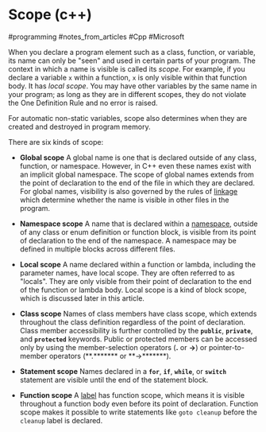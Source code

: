 # Scope (c++)

#programming #notes_from_articles #Cpp #Microsoft 

When you declare a program element such as a class, function, or variable, its name can only be "seen" and used in certain parts of your program. The context in which a name is visible is called its _scope_. For example, if you declare a variable `x` within a function, `x` is only visible within that function body. It has _local scope_. You may have other variables by the same name in your program; as long as they are in different scopes, they do not violate the One Definition Rule and no error is raised.

For automatic non-static variables, scope also determines when they are created and destroyed in program memory.

There are six kinds of scope:

-   **Global scope** A global name is one that is declared outside of any class, function, or namespace. However, in C++ even these names exist with an implicit global namespace. The scope of global names extends from the point of declaration to the end of the file in which they are declared. For global names, visibility is also governed by the rules of [linkage](https://docs.microsoft.com/en-us/cpp/cpp/program-and-linkage-cpp?view=msvc-160) which determine whether the name is visible in other files in the program.
    
-   **Namespace scope** A name that is declared within a [namespace](https://docs.microsoft.com/en-us/cpp/cpp/namespaces-cpp?view=msvc-160), outside of any class or enum definition or function block, is visible from its point of declaration to the end of the namespace. A namespace may be defined in multiple blocks across different files.
    
-   **Local scope** A name declared within a function or lambda, including the parameter names, have local scope. They are often referred to as "locals". They are only visible from their point of declaration to the end of the function or lambda body. Local scope is a kind of block scope, which is discussed later in this article.
    
-   **Class scope** Names of class members have class scope, which extends throughout the class definition regardless of the point of declaration. Class member accessibility is further controlled by the **`public`**, **`private`**, and **`protected`** keywords. Public or protected members can be accessed only by using the member-selection operators (**.** or **->**) or pointer-to-member operators (**.******* or **->*******).
    
-   **Statement scope** Names declared in a **`for`**, **`if`**, **`while`**, or **`switch`** statement are visible until the end of the statement block.
    
-   **Function scope** A [label](https://docs.microsoft.com/en-us/cpp/cpp/labeled-statements?view=msvc-160) has function scope, which means it is visible throughout a function body even before its point of declaration. Function scope makes it possible to write statements like `goto cleanup` before the `cleanup` label is declared.